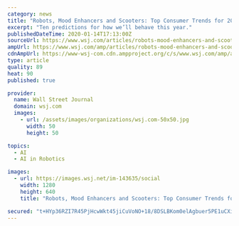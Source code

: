 ```yaml
---
category: news
title: "Robots, Mood Enhancers and Scooters: Top Consumer Trends for 2020"
excerpt: "Ten predictions for how we’ll behave this year."
publishedDateTime: 2020-01-14T17:13:00Z
sourceUrl: https://www.wsj.com/articles/robots-mood-enhancers-and-scooters-top-consumer-trends-for-2020-11579005000
ampUrl: https://www.wsj.com/amp/articles/robots-mood-enhancers-and-scooters-top-consumer-trends-for-2020-11579005000
cdnAmpUrl: https://www-wsj-com.cdn.ampproject.org/c/s/www.wsj.com/amp/articles/robots-mood-enhancers-and-scooters-top-consumer-trends-for-2020-11579005000
type: article
quality: 89
heat: 90
published: true

provider:
  name: Wall Street Journal
  domain: wsj.com
  images:
    - url: /assets/images/organizations/wsj.com-50x50.jpg
      width: 50
      height: 50

topics:
  - AI
  - AI in Robotics

images:
  - url: https://images.wsj.net/im-143635/social
    width: 1280
    height: 640
    title: "Robots, Mood Enhancers and Scooters: Top Consumer Trends for 2020"

secured: "t+HYp36RZI7R45PjHcwWkt45jiCuVoNO+18/8DSLBKom0elAgbuer5PE1uCXiDbu8+CEXnnk/FSnEpZ6DA1rmBltzFTzhy7S9xgPrdvtGBLR0uc4bpNBX30NGlTc7La/Dcit/Tsm2FxwpEiF5SCRahNoA2WMNv363Tf4YnQrPkayJhhWHrgfCh1Rgo7pR/OvnvLcj/Md1wtEEruC7FTdUNri/KrhOD0Z5bLx4cZzA0DGeWzQhahlWGLnqtxoAYPTL01FMiWvdo7R8XqwCRXGItlnFvyWEi2a5kyfgL7oVX0kuRAbUgxCh5ZFlMqWhCGndM1bSyEI6smXotkuqpJaOAdTsqPklmiJM/opW41MJwch9CiwLaqEBRtgvXira6/Q8tK0fL9PF0wIUISrgzinxqkbR1dH9P1oL/IgKXiRd9y8a5vW/vRcnOVrO1e8S8zEMwKKH1t/j29zf/b8cJBIDg==;yDkGUhp+L8+f3wEtLrBM8Q=="
---
```


